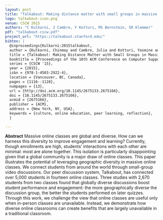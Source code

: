 ```yaml
---
layout: post
title: "Talkabout: Making distance matter with small groups in massive classes"
logo: talkabout-icon.png
venue: CSCW 2015
authors: "C Kulkarni, J Cambre, Y Kotturi, MS Bernstein, SR Klemmer"
pdf: "talkabout-cscw.pdf"
project_url: "https://talkabout.stanford.edu/"
bibtex: |
  @inproceedings{Kulkarni:2015talkabout,
  author = {Kulkarni, Chinmay and Cambre, Julia and Kotturi, Yasmine and Bernstein, Michael S. and Klemmer, Scott R.},
  title = {Talkabout: Making Distance Matter with Small Groups in Massive Classes},
  booktitle = {Proceedings of the 18th ACM Conference on Computer Supported Cooperative Work \&\#38; Social Computing},
  series = {CSCW '15},
  year = {2015},
  isbn = {978-1-4503-2922-4},
  location = {Vancouver, BC, Canada},
  pages = {1116--1128},
  numpages = {13},
  url = {http://doi.acm.org/10.1145/2675133.2675166},
  doi = {10.1145/2675133.2675166},
  acmid = {2675166},
  publisher = {ACM},
  address = {New York, NY, USA},
  keywords = {culture, online education, peer learning, reflection},
  }

---
```


**Abstract**  Massive online classes are global and diverse. How can we
harness this diversity to improve engagement and learning?
Currently, though enrollments are high, students’ interactions
with each other are minimal: most are alone together.
This isolation is particularly disappointing given that a
global community is a major draw of online classes. This
paper illustrates the potential of leveraging geographic
diversity in massive online classes. We connect students
from around the world through small-group video discussions.
Our peer discussion system, Talkabout, has connected
over 5,000 students in fourteen online classes. Three
studies with 2,670 students from two classes found that
globally diverse discussions boost student performance and
engagement: the more geographically diverse the discussion
group, the better the students performed on later quizzes.
Through this work, we challenge the view that online
classes are useful only when in-person classes are unavailable.
Instead, we demonstrate how diverse online classrooms
can create benefits that are largely unavailable in a traditional
classroom.
